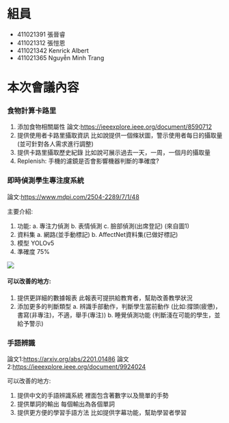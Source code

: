# 組員
* 411021391 張晉睿
* 411021312 張愷恩
* 411021342 Kenrick Albert
* 411021365 Nguyễn Minh Trang

# 本次會議內容

### 食物計算卡路里
1. 添加食物相關屬性
論文:https://ieeexplore.ieee.org/document/8590712
2. 提供使用者卡路里攝取資訊
比如說提供一個條狀圖，警示使用者每日的攝取量
(並可針對各人需求進行調整)
3. 提供卡路里攝取歷史紀錄
比如說可展示過去一天，一周，一個月的攝取量
4. Replenish: 手機的濾鏡是否會影響機器判斷的準確度?

### 即時偵測學生專注度系統
論文:https://www.mdpi.com/2504-2289/7/1/48

主要介紹:
1. 功能:
    a. 專注力偵測
    b. 表情偵測
    c. 臉部偵測(出席登記)
(來自圖1)
2. 資料集
    a. 網路(並手動標記)
    b. AffectNet資料集(已做好標記)
3. 模型
    YOLOv5
4. 準確度
    75%

![](https://hackmd.io/_uploads/HksJ5xfA3.png)


#### 可以改善的地方:
1. 提供更詳細的數據報表
此報表可提拱給教育者，幫助改善教學狀況
2. 添加更多的判斷類型
     a. 辨識手部動作，判斷學生當前動作
    (比如:撐頭(疲憊)，書寫(非專注)，不適，舉手(專注))
     b. 睡覺偵測功能
     (判斷淺在可能的學生，並給予警示)

### 手語辨識
論文1:https://arxiv.org/abs/2201.01486
論文2:https://ieeexplore.ieee.org/document/9924024
 
可以改善的地方:
1. 提供中文的手語辨識系統
裡面包含著數字以及簡單的手勢
2. 提供單詞的輸出
每個輸出為各個單詞
3. 提供更方便的學習手語方法
比如提供字幕功能，幫助學習者學習
